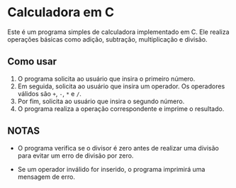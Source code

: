 # Calculadora em C

Este é um programa simples de calculadora implementado em C. Ele realiza operações básicas como adição, subtração, multiplicação e divisão.

## Como usar

1. O programa solicita ao usuário que insira o primeiro número.
2. Em seguida, solicita ao usuário que insira um operador. Os operadores válidos são `+`, `-`, `*` e `/`.
3. Por fim, solicita ao usuário que insira o segundo número.
4. O programa realiza a operação correspondente e imprime o resultado.

## NOTAS


- O programa verifica se o divisor é zero antes de realizar uma divisão para evitar um erro de divisão por zero.

- Se um operador inválido for inserido, o programa imprimirá uma mensagem de erro.


